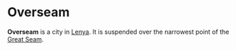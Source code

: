 # Overseam

**Overseam** is a city in [Lenya](../../ch-4-esterfell-gazetteer/lenya/lenya.md). It is suspended over the narrowest point of the [Great Seam](../../ch-4-esterfell-gazetteer/lenya/great-seam.md).
